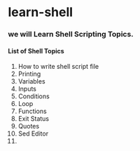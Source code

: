 # learn-shell
### we will Learn Shell Scripting Topics.

#### List of Shell Topics

1. How to write shell script file
2. Printing
3. Variables
4. Inputs
5. Conditions
6. Loop
7. Functions
8. Exit Status
9. Quotes
10. Sed Editor
11. 